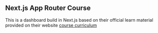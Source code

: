 ## Next.js App Router Course

This is a dashboard build in Next.js based on their official learn material provided on their website [course curriculum](https://nextjs.org/learn)
